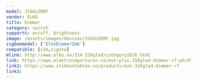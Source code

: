 ```yaml
---
model: 316GLEDRF
vendor: ELKO
title: Dimmer
category: switch
supports: on/off, brightness
image: /assets/images/devices/316GLEDRF.jpg
zigbeemodel: ['ElkoDimmerZHA']
compatible: [z2m,zigate]
mlink: http://www.elko.se/314-316gled/category1676.html
link: https://www.elektroimportoren.no/esh-plus-316gled-dimmer-rf-ph/4523410/Product.html
link2: https://www.stikkontakten.no/products/esh-316gled-dimmer-rf
link3: 
---
```


